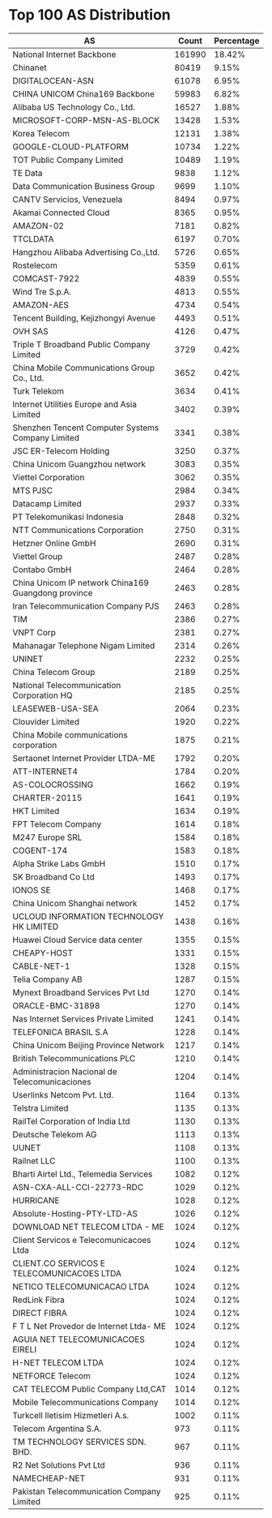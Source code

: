 # Top 100 AS Distribution
| AS | Count | Percentage |
|----|----|----|
| National Internet Backbone | 161990 | 18.42% |
| Chinanet | 80419 | 9.15% |
| DIGITALOCEAN-ASN | 61078 | 6.95% |
| CHINA UNICOM China169 Backbone | 59983 | 6.82% |
| Alibaba US Technology Co., Ltd. | 16527 | 1.88% |
| MICROSOFT-CORP-MSN-AS-BLOCK | 13428 | 1.53% |
| Korea Telecom | 12131 | 1.38% |
| GOOGLE-CLOUD-PLATFORM | 10734 | 1.22% |
| TOT Public Company Limited | 10489 | 1.19% |
| TE Data | 9838 | 1.12% |
| Data Communication Business Group | 9699 | 1.10% |
| CANTV Servicios, Venezuela | 8494 | 0.97% |
| Akamai Connected Cloud | 8365 | 0.95% |
| AMAZON-02 | 7181 | 0.82% |
| TTCLDATA | 6197 | 0.70% |
| Hangzhou Alibaba Advertising Co.,Ltd. | 5726 | 0.65% |
| Rostelecom | 5359 | 0.61% |
| COMCAST-7922 | 4839 | 0.55% |
| Wind Tre S.p.A. | 4813 | 0.55% |
| AMAZON-AES | 4734 | 0.54% |
| Tencent Building, Kejizhongyi Avenue | 4493 | 0.51% |
| OVH SAS | 4126 | 0.47% |
| Triple T Broadband Public Company Limited | 3729 | 0.42% |
| China Mobile Communications Group Co., Ltd. | 3652 | 0.42% |
| Turk Telekom | 3634 | 0.41% |
| Internet Utilities Europe and Asia Limited | 3402 | 0.39% |
| Shenzhen Tencent Computer Systems Company Limited | 3341 | 0.38% |
| JSC ER-Telecom Holding | 3250 | 0.37% |
| China Unicom Guangzhou network | 3083 | 0.35% |
| Viettel Corporation | 3062 | 0.35% |
| MTS PJSC | 2984 | 0.34% |
| Datacamp Limited | 2937 | 0.33% |
| PT Telekomunikasi Indonesia | 2848 | 0.32% |
| NTT Communications Corporation | 2750 | 0.31% |
| Hetzner Online GmbH | 2690 | 0.31% |
| Viettel Group | 2487 | 0.28% |
| Contabo GmbH | 2464 | 0.28% |
| China Unicom IP network China169 Guangdong province | 2463 | 0.28% |
| Iran Telecommunication Company PJS | 2463 | 0.28% |
| TIM | 2386 | 0.27% |
| VNPT Corp | 2381 | 0.27% |
| Mahanagar Telephone Nigam Limited | 2314 | 0.26% |
| UNINET | 2232 | 0.25% |
| China Telecom Group | 2189 | 0.25% |
| National Telecommunication Corporation HQ | 2185 | 0.25% |
| LEASEWEB-USA-SEA | 2064 | 0.23% |
| Clouvider Limited | 1920 | 0.22% |
| China Mobile communications corporation | 1875 | 0.21% |
| Sertaonet Internet Provider LTDA-ME | 1792 | 0.20% |
| ATT-INTERNET4 | 1784 | 0.20% |
| AS-COLOCROSSING | 1662 | 0.19% |
| CHARTER-20115 | 1641 | 0.19% |
| HKT Limited | 1634 | 0.19% |
| FPT Telecom Company | 1614 | 0.18% |
| M247 Europe SRL | 1584 | 0.18% |
| COGENT-174 | 1583 | 0.18% |
| Alpha Strike Labs GmbH | 1510 | 0.17% |
| SK Broadband Co Ltd | 1493 | 0.17% |
| IONOS SE | 1468 | 0.17% |
| China Unicom Shanghai network | 1452 | 0.17% |
| UCLOUD INFORMATION TECHNOLOGY HK LIMITED | 1438 | 0.16% |
| Huawei Cloud Service data center | 1355 | 0.15% |
| CHEAPY-HOST | 1331 | 0.15% |
| CABLE-NET-1 | 1328 | 0.15% |
| Telia Company AB | 1287 | 0.15% |
| Mynext Broadband Services Pvt Ltd | 1270 | 0.14% |
| ORACLE-BMC-31898 | 1270 | 0.14% |
| Nas Internet Services Private Limited | 1241 | 0.14% |
| TELEFONICA BRASIL S.A | 1228 | 0.14% |
| China Unicom Beijing Province Network | 1217 | 0.14% |
| British Telecommunications PLC | 1210 | 0.14% |
| Administracion Nacional de Telecomunicaciones | 1204 | 0.14% |
| Userlinks Netcom Pvt. Ltd. | 1164 | 0.13% |
| Telstra Limited | 1135 | 0.13% |
| RailTel Corporation of India Ltd | 1130 | 0.13% |
| Deutsche Telekom AG | 1113 | 0.13% |
| UUNET | 1108 | 0.13% |
| Railnet LLC | 1100 | 0.13% |
| Bharti Airtel Ltd., Telemedia Services | 1082 | 0.12% |
| ASN-CXA-ALL-CCI-22773-RDC | 1029 | 0.12% |
| HURRICANE | 1028 | 0.12% |
| Absolute-Hosting-PTY-LTD-AS | 1026 | 0.12% |
| DOWNLOAD NET TELECOM LTDA - ME | 1024 | 0.12% |
| Client Servicos e Telecomunicacoes Ltda | 1024 | 0.12% |
| CLIENT.CO SERVICOS E TELECOMUNICACOES LTDA | 1024 | 0.12% |
| NETICO TELECOMUNICACAO LTDA | 1024 | 0.12% |
| RedLink Fibra | 1024 | 0.12% |
| DIRECT FIBRA | 1024 | 0.12% |
| F T L Net Provedor de Internet Ltda- ME | 1024 | 0.12% |
| AGUIA NET TELECOMUNICACOES EIRELI | 1024 | 0.12% |
| H-NET TELECOM LTDA | 1024 | 0.12% |
| NETFORCE Telecom | 1024 | 0.12% |
| CAT TELECOM Public Company Ltd,CAT | 1014 | 0.12% |
| Mobile Telecommunications Company | 1014 | 0.12% |
| Turkcell Iletisim Hizmetleri A.s. | 1002 | 0.11% |
| Telecom Argentina S.A. | 973 | 0.11% |
| TM TECHNOLOGY SERVICES SDN. BHD. | 967 | 0.11% |
| R2 Net Solutions Pvt Ltd | 936 | 0.11% |
| NAMECHEAP-NET | 931 | 0.11% |
| Pakistan Telecommunication Company Limited | 925 | 0.11% |

